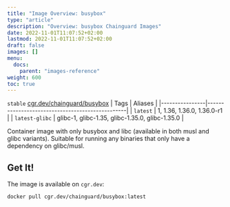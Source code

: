 ```yaml
---
title: "Image Overview: busybox"
type: "article"
description: "Overview: busybox Chainguard Images"
date: 2022-11-01T11:07:52+02:00
lastmod: 2022-11-01T11:07:52+02:00
draft: false
images: []
menu:
  docs:
    parent: "images-reference"
weight: 600
toc: true
---
```


`stable` [cgr.dev/chainguard/busybox](cgr.dev/chainguard/busybox)
| Tags           | Aliases                                         |
|----------------|-------------------------------------------------|
| `latest`       | 1, 1.36, 1.36.0, 1.36.0-r1                      |
| `latest-glibc` | glibc-1, glibc-1.35, glibc-1.35.0, glibc-1.35.0 |



Container image with only busybox and libc (available in both musl and glibc variants). Suitable for running any binaries that only have a dependency on glibc/musl.

## Get It!

The image is available on `cgr.dev`:

```
docker pull cgr.dev/chainguard/busybox:latest
```

